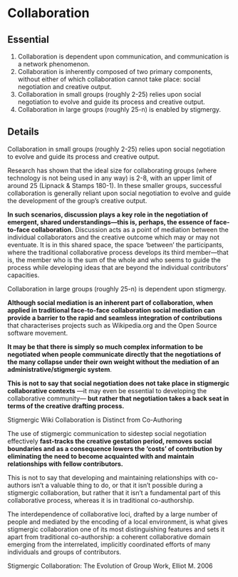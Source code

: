 # Collaboration

## Essential

1. Collaboration is dependent upon communication, and communication is a network phenomenon.
2. Collaboration is inherently composed of two primary components, without either of which collaboration cannot take place: social negotiation and creative output.
3. Collaboration in small groups (roughly 2-25) relies upon social negotiation to evolve and guide its process and creative output.
4. Collaboration in large groups (roughly 25-n) is enabled by stigmergy.


## Details

Collaboration in small groups (roughly 2-25) relies upon social negotiation to evolve and guide its process and creative output.

Research has shown that the ideal size for collaborating groups (where technology is not being used in any way) is 2-8, with an upper limit of around 25 (Lipnack & Stamps 180-1). In these smaller groups, successful collaboration is generally reliant upon social negotiation to evolve and guide the development of the group’s creative output. 

**In such scenarios, discussion plays a key role in the negotiation of emergent, shared understandings—this is, perhaps, the essence of face-to-face collaboration.** Discussion acts as a point of mediation between the individual collaborators and the creative outcome which may or may not eventuate. It is in this shared space, the space ‘between’ the participants, where the traditional collaborative process develops its third member—that is, the member who is the sum of the whole and who seems to guide the process while developing ideas that are beyond the individual contributors’ capacities.

Collaboration in large groups (roughly 25-n) is dependent upon stigmergy.

**Although social mediation is an inherent part of collaboration, when applied in traditional face-to-face collaboration social mediation can provide a barrier to the rapid and seamless integration of contributions** that characterises projects such as Wikipedia.org and the Open Source software movement.

**It may be that there is simply so much complex information to be negotiated when people communicate directly that the negotiations of the many collapse under their own weight without the mediation of an administrative/stigmergic system**.

**This is not to say that social negotiation does not take place in stigmergic collaborative contexts** —it may even be essential to developing the collaborative community— **but rather that negotiation takes a back seat in terms of the creative drafting process.**

Stigmergic Wiki Collaboration is Distinct from Co-Authoring

The use of stigmergic communication to sidestep social negotiation effectively **fast-tracks the creative gestation period, removes social boundaries and as a consequence lowers the ‘costs’ of contribution by eliminating the need to become acquainted with and maintain relationships with fellow contributors.**

This is not to say that developing and maintaining relationships with co-authors isn’t a valuable thing to do, or that it isn’t possible during a stigmergic collaboration, but rather that it isn’t a fundamental part of this collaborative process, whereas it is in traditional co-authorship.

The interdependence of collaborative loci, drafted by a large number of people and mediated by the encoding of a local environment, is what gives stigmergic collaboration one of its most distinguishing features and sets it apart from traditional co-authorship: a coherent collaborative domain emerging from the interrelated, implicitly coordinated efforts of many individuals and groups of contributors.

Stigmergic Collaboration: The Evolution of Group Work, Elliot M. 2006
